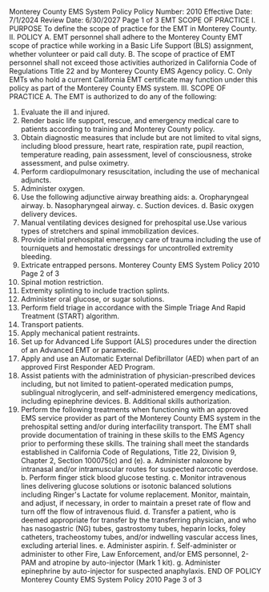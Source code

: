Monterey County EMS System Policy
Policy Number: 2010
Effective Date: 7/1/2024
Review Date: 6/30/2027
Page 1 of 3
EMT SCOPE OF PRACTICE
I. PURPOSE
To define the scope of practice for the EMT in Monterey County.
II. POLICY
A. EMT personnel shall adhere to the Monterey County EMT scope of practice while
working in a Basic Life Support (BLS) assignment, whether volunteer or paid call duty.
B. The scope of practice of EMT personnel shall not exceed those activities authorized in
California Code of Regulations Title 22 and by Monterey County EMS Agency policy.
C. Only EMTs who hold a current California EMT certificate may function under this policy
as part of the Monterey County EMS system.
III. SCOPE OF PRACTICE
A. The EMT is authorized to do any of the following:
1. Evaluate the ill and injured.
2. Render basic life support, rescue, and emergency medical care to patients
according to training and Monterey County policy.
3. Obtain diagnostic measures that include but are not limited to vital signs,
including blood pressure, heart rate, respiration rate, pupil reaction, temperature
reading, pain assessment, level of consciousness, stroke assessment, and pulse
oximetry.
4. Perform cardiopulmonary resuscitation, including the use of mechanical adjuncts.
5. Administer oxygen.
6. Use the following adjunctive airway breathing aids:
a. Oropharyngeal airway.
b. Nasopharyngeal airway.
c. Suction devices.
d. Basic oxygen delivery devices.
7. Manual ventilating devices designed for prehospital use.Use various types of
stretchers and spinal immobilization devices.
8. Provide initial prehospital emergency care of trauma including the use of
tourniquets and hemostatic dressings for uncontrolled extremity bleeding.
9. Extricate entrapped persons.
Monterey County EMS System Policy 2010
Page 2 of 3
10. Spinal motion restriction.
11. Extremity splinting to include traction splints.
12. Administer oral glucose, or sugar solutions.
13. Perform field triage in accordance with the Simple Triage And Rapid Treatment
(START) algorithm.
14. Transport patients.
15. Apply mechanical patient restraints.
16. Set up for Advanced Life Support (ALS) procedures under the direction of an
Advanced EMT or paramedic.
17. Apply and use an Automatic External Defibrillator (AED) when part of an
approved First Responder AED Program.
18. Assist patients with the administration of physician-prescribed devices including,
but not limited to patient-operated medication pumps, sublingual nitroglycerin,
and self-administered emergency medications, including epinephrine devices.
B. Additional skills authorization.
1. Perform the following treatments when functioning with an approved EMS
service provider as part of the Monterey County EMS system in the prehospital
setting and/or during interfacility transport. The EMT shall provide
documentation of training in these skills to the EMS Agency prior to performing
these skills. The training shall meet the standards established in California Code
of Regulations, Title 22, Division 9, Chapter 2, Section 100075(c) and (e).
a. Administer naloxone by intranasal and/or intramuscular routes for
suspected narcotic overdose.
b. Perform finger stick blood glucose testing.
c. Monitor intravenous lines delivering glucose solutions or isotonic
balanced solutions including Ringer's Lactate for volume replacement.
Monitor, maintain, and adjust, if necessary, in order to maintain a preset
rate of flow and turn off the flow of intravenous fluid.
d. Transfer a patient, who is deemed appropriate for transfer by the
transferring physician, and who has nasogastric (NG) tubes, gastrostomy
tubes, heparin locks, foley catheters, tracheostomy tubes, and/or
indwelling vascular access lines, excluding arterial lines.
e. Administer aspirin.
f. Self-administer or administer to other Fire, Law Enforcement, and/or EMS
personnel, 2-PAM and atropine by auto-injector (Mark 1 kit).
g. Administer epinephrine by auto-injector for suspected anaphylaxis.
END OF POLICY
Monterey County EMS System Policy 2010
Page 3 of 3

